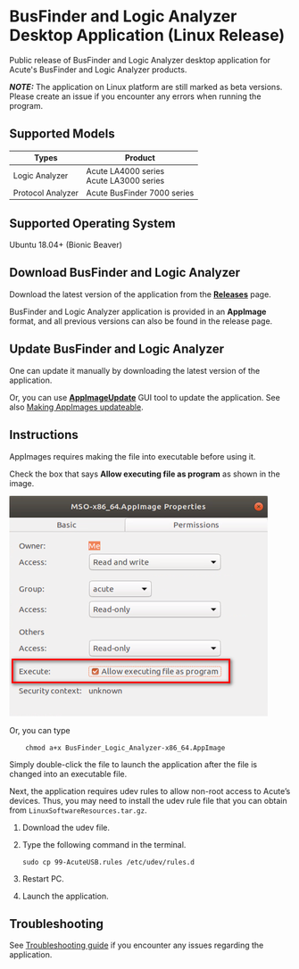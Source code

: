 # BusFinder and Logic Analyzer Desktop Application (Linux Release)

Public release of BusFinder and Logic Analyzer desktop application for Acute's BusFinder and Logic Analyzer products.

**_NOTE:_** The application on Linux platform are still marked as beta versions. Please create an issue if you encounter any errors when running the program.

## Supported Models

| Types                        | Product                                    |
| ---------------------------- | ------------------------------------------ |
| Logic Analyzer               | Acute LA4000 series<br>Acute LA3000 series |
| Protocol Analyzer            | Acute BusFinder 7000 series                |

## Supported Operating System

Ubuntu 18.04+ (Bionic Beaver)

## Download BusFinder and Logic Analyzer

Download the latest version of the application from the [**Releases**](https://github.com/acute-technology-inc/tba-release/releases/latest) page.

BusFinder and Logic Analyzer application is provided in an **AppImage** format, and all previous versions can also be found in the release page.

## Update BusFinder and Logic Analyzer

One can update it manually by downloading the latest version of the application.

Or, you can use [**AppImageUpdate**](https://github.com/AppImageCommunity/AppImageUpdate) GUI tool to update the application.
See also [Making AppImages updateable](https://docs.appimage.org/packaging-guide/optional/updates.html#via-appimageupdate-built-into-the-appimage).

## Instructions

AppImages requires making the file into executable before using it.

Check the box that says **Allow executing file as program** as shown in the image.

![Demo Image](https://github.com/acute-technology-inc/bfa-release/blob/main/res/image.png?raw=true)

Or, you can type

```
    chmod a+x BusFinder_Logic_Analyzer-x86_64.AppImage
```

Simply double-click the file to launch the application after the file is changed into an executable file.

Next, the application requires udev rules to allow non-root access to Acute’s
devices. Thus, you may need to install the udev rule file that you can obtain from
`LinuxSoftwareResources.tar.gz`.

1.	Download the udev file.
2.	Type the following command in the terminal.

    ```
    sudo cp 99-AcuteUSB.rules /etc/udev/rules.d
    ```

3.	Restart PC.
4.	Launch the application.

## Troubleshooting

See [Troubleshooting guide](https://github.com/acute-technology-inc/bfa-release/blob/main/TROUBLESHOOTING.md) if you encounter any issues regarding the application.
